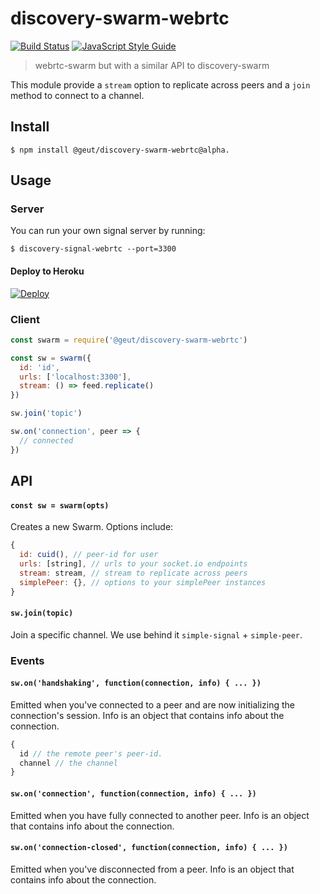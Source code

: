 # discovery-swarm-webrtc

[![Build Status](https://travis-ci.com/geut/discovery-swarm-webrtc.svg?branch=add-mmst)](https://travis-ci.com/geut/discovery-swarm-webrtc)
[![JavaScript Style Guide](https://img.shields.io/badge/code_style-standard-brightgreen.svg)](https://standardjs.com)

> webrtc-swarm but with a similar API to discovery-swarm

This module provide a `stream` option to replicate across peers and a `join` method to connect to a channel.

## Install

```
$ npm install @geut/discovery-swarm-webrtc@alpha.
```

## Usage

### Server

You can run your own signal server by running:

```
$ discovery-signal-webrtc --port=3300
```

#### Deploy to Heroku

[![Deploy](https://www.herokucdn.com/deploy/button.svg)](https://heroku.com/deploy)

### Client

```javascript
const swarm = require('@geut/discovery-swarm-webrtc')

const sw = swarm({
  id: 'id',
  urls: ['localhost:3300'],
  stream: () => feed.replicate()
})

sw.join('topic')

sw.on('connection', peer => {
  // connected
})
```

## API

#### `const sw = swarm(opts)`

Creates a new Swarm. Options include:

```javascript
{
  id: cuid(), // peer-id for user
  urls: [string], // urls to your socket.io endpoints
  stream: stream, // stream to replicate across peers
  simplePeer: {}, // options to your simplePeer instances
}
```

#### `sw.join(topic)`

Join a specific channel. We use behind it `simple-signal` + `simple-peer`.

### Events

#### `sw.on('handshaking', function(connection, info) { ... })`

Emitted when you've connected to a peer and are now initializing the connection's session. Info is an object that contains info about the connection.

``` js
{
  id // the remote peer's peer-id.
  channel // the channel
}
```

#### `sw.on('connection', function(connection, info) { ... })`

Emitted when you have fully connected to another peer. Info is an object that contains info about the connection.

#### `sw.on('connection-closed', function(connection, info) { ... })`

Emitted when you've disconnected from a peer. Info is an object that contains info about the connection.
